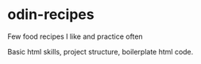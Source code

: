# odin-recipes
Few food recipes I like and practice often

Basic html skills, project structure, boilerplate html code.